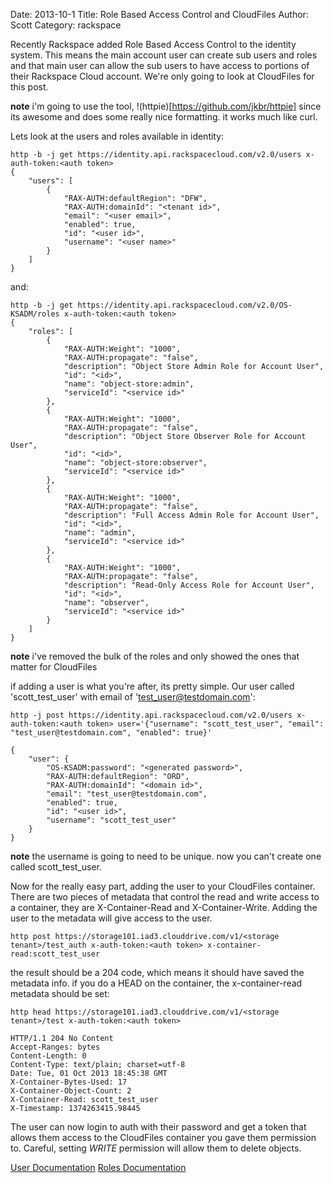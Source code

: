 Date: 2013-10-1
Title: Role Based Access Control and CloudFiles
Author: Scott
Category: rackspace

Recently Rackspace added Role Based Access Control to the identity system.  This means the main account user can create sub users and roles and that main user can allow the sub users to have access to portions of their Rackspace Cloud account. We're only going to look at CloudFiles for this post.

**note** i'm going to use the tool, !(httpie)[https://github.com/jkbr/httpie] since its awesome and does some really nice formatting.  it works much like curl. 

Lets look at the users and roles available in identity:

    http -b -j get https://identity.api.rackspacecloud.com/v2.0/users x-auth-token:<auth token>
    {
        "users": [
            {
                "RAX-AUTH:defaultRegion": "DFW",
                "RAX-AUTH:domainId": "<tenant id>",
                "email": "<user email>",
                "enabled": true,
                "id": "<user id>",
                "username": "<user name>"
            }
        ]
    }

and:

    http -b -j get https://identity.api.rackspacecloud.com/v2.0/OS-KSADM/roles x-auth-token:<auth token>
    {
        "roles": [
            {
                "RAX-AUTH:Weight": "1000",
                "RAX-AUTH:propagate": "false",
                "description": "Object Store Admin Role for Account User",
                "id": "<id>",
                "name": "object-store:admin",
                "serviceId": "<service id>"
            },
            {
                "RAX-AUTH:Weight": "1000",
                "RAX-AUTH:propagate": "false",
                "description": "Object Store Observer Role for Account User",
                "id": "<id>",
                "name": "object-store:observer",
                "serviceId": "<service id>"
            },
            {
                "RAX-AUTH:Weight": "1000",
                "RAX-AUTH:propagate": "false",
                "description": "Full Access Admin Role for Account User",
                "id": "<id>",
                "name": "admin",
                "serviceId": "<service id>"
            },
            {
                "RAX-AUTH:Weight": "1000",
                "RAX-AUTH:propagate": "false",
                "description": "Read-Only Access Role for Account User",
                "id": "<id>",
                "name": "observer",
                "serviceId": "<service id>"
            }
        ]
    }

**note** i've removed the bulk of the roles and only showed the ones that matter for CloudFiles

if adding a user is what you're after, its pretty simple.  Our user called 'scott_test_user' with email of 'test_user@testdomain.com':

    http -j post https://identity.api.rackspacecloud.com/v2.0/users x-auth-token:<auth token> user='{"username": "scott_test_user", "email": "test_user@testdomain.com", "enabled": true}'

    {
        "user": {
            "OS-KSADM:password": "<generated password>",
            "RAX-AUTH:defaultRegion": "ORD",
            "RAX-AUTH:domainId": "<domain id>",
            "email": "test_user@testdomain.com",
            "enabled": true,
            "id": "<user id>",
            "username": "scott_test_user"
        }
    }

**note** the username is going to need to be unique.  now you can't create one called scott_test_user.

Now for the really easy part, adding the user to your CloudFiles container.  There are two pieces of metadata that control the read and write access to a container, they are X-Container-Read and X-Container-Write.  Adding the user to the metadata will give access to the user. 

    http post https://storage101.iad3.clouddrive.com/v1/<storage tenant>/test_auth x-auth-token:<auth token> x-container-read:scott_test_user

the result should be a 204 code, which means it should have saved the metadata info.  if you do a HEAD on the container, the x-container-read metadata should be set:

    http head https://storage101.iad3.clouddrive.com/v1/<storage tenant>/test x-auth-token:<auth token>

    HTTP/1.1 204 No Content
    Accept-Ranges: bytes
    Content-Length: 0
    Content-Type: text/plain; charset=utf-8
    Date: Tue, 01 Oct 2013 18:45:38 GMT
    X-Container-Bytes-Used: 17
    X-Container-Object-Count: 2
    X-Container-Read: scott_test_user
    X-Timestamp: 1374263415.98445

The user can now login to auth with their password and get a token that allows them access to the CloudFiles container you gave them permission to.  Careful, setting _WRITE_ permission will allow them to delete objects. 

[User Documentation](http://docs.rackspace.com/auth/api/v2.0/auth-client-devguide/content/User_Calls.html)
[Roles Documentation](http://docs.rackspace.com/auth/api/v2.0/auth-client-devguide/content/Role_Calls.html)

